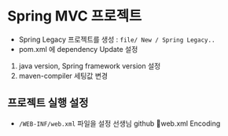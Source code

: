 # Spring MVC 프로젝트
* Spring Legacy 프로젝트를 생성 : `file/ New / Spring Legacy..`
* pom.xml 에 dependency Update 설정
1. java version, Spring framework version 설정
2. maven-compiler 세팅값 변경

## 프로젝트 실행 설정
* `/WEB-INF/web.xml` 파일을 설정
선생님 github
🐹web.xml Encoding

